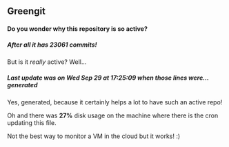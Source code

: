 ## Greengit

#### Do you wonder why this repository is so active?

##### After all it has 23061 commits!

But is it *really* active? Well...

##### Last update was on Wed Sep 29 at 17:25:09 when those lines were... generated

Yes, generated, because it certainly helps a lot to have such an active repo!

Oh and there was **27%** disk usage on the machine
where there is the cron updating this file.

Not the best way to monitor a VM in the cloud but it works! :)
